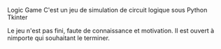 Logic Game
C'est un jeu de simulation de circuit logique sous Python Tkinter

Le jeu n'est pas fini, faute de connaissance et motivation. Il est ouvert à nimporte qui souhaitant le terminer.